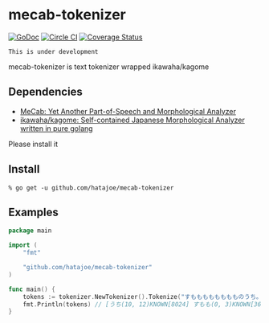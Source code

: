 # mecab-tokenizer

[![GoDoc](https://godoc.org/github.com/hatajoe/mecab-tokenizer?status.svg)](https://godoc.org/github.com/hatajoe/mecab-tokenizer)
[![Circle CI](https://circleci.com/gh/hatajoe/mecab-tokenizer.svg?style=svg)](https://circleci.com/gh/hatajoe/mecab-tokenizer)
[![Coverage Status](https://coveralls.io/repos/github/hatajoe/mecab-tokenizer/badge.svg?branch=master)](https://coveralls.io/github/hatajoe/mecab-tokenizer?branch=master)

```
This is under development
```

mecab-tokenizer is text tokenizer wrapped ikawaha/kagome

## Dependencies

- [MeCab: Yet Another Part-of-Speech and Morphological Analyzer](https://mecab.googlecode.com/svn/trunk/mecab/doc/index.html#install)
- [ikawaha/kagome: Self-contained Japanese Morphological Analyzer written in pure golang](https://github.com/ikawaha/kagome)

Please install it

## Install

```
% go get -u github.com/hatajoe/mecab-tokenizer
```

## Examples

```go
package main

import (
    "fmt"

    "github.com/hatajoe/mecab-tokenizer"
)

func main() {
	tokens := tokenizer.NewTokenizer().Tokenize("すもももももももものうち。").DistinctByNoun().Sort()
    fmt.Println(tokens) // [うち(10, 12)KNOWN[8024] すもも(0, 3)KNOWN[36163] もも(4, 6)KNOWN[74989]]
}
```
